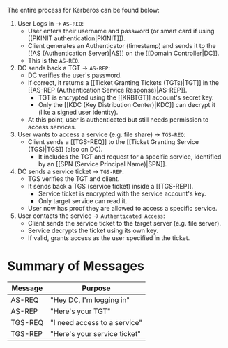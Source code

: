 The entire process for Kerberos can be found below:

1. User Logs in -> `AS-REQ`:
	- User enters their username and password (or smart card if using [[PKINIT authentication|PKINIT]]).
	- Client generates an Authenticator (timestamp) and sends it to the [[AS (Authentication Server)|AS]] on the [[Domain Controller|DC]].
	- This is the `AS-REQ`.
2. DC sends back a TGT -> `AS-REP`:
	- DC verifies the user's password.
	- If correct, it returns a [[Ticket Granting Tickets (TGTs)|TGT]] in the [[AS-REP (Authentication Service Response)|AS-REP]].
		- TGT is encrypted using the [[KRBTGT]] account's secret key.
		- Only the [[KDC (Key Distribution Center)|KDC]] can decrypt it (like a signed user identity).
	- At this point, user is authenticated but still needs permission to access services.
3. User wants to access a service (e.g. file share) -> `TGS-REQ`:
	- Client sends a [[TGS-REQ]] to the [[Ticket Granting Service (TGS)|TGS]] (also on DC).
		- It includes the TGT and request for a specific service, identified by an [[SPN (Service Principal Name)|SPN]].
4. DC sends a service ticket -> `TGS-REP`:
	- TGS verifies the TGT and client.
	- It sends back a TGS (service ticket) inside a [[TGS-REP]].
		- Service ticket is encrypted with the service account's key.
		- Only target service can read it.
	- User now has proof they are allowed to access a specific service.
5. User contacts the service -> `Authenticated Access`:
	- Client sends the service ticket to the target server (e.g. file server).
	- Service decrypts the ticket using its own key.
	- If valid, grants access as the user specified in the ticket.
# Summary of Messages

| Message | Purpose                      |
| ------- | ---------------------------- |
| AS-REQ  | "Hey DC, I'm logging in"     |
| AS-REP  | "Here's your TGT"            |
| TGS-REQ | "I need access to a service" |
| TGS-REP | "Here's your service ticket" |

